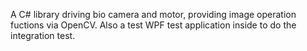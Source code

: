 A C# library driving bio camera and motor, providing image operation fuctions via OpenCV. Also a test WPF test application inside to do the integration test. 
